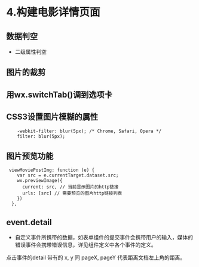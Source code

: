 # 4.构建电影详情页面

## 数据判空

* 二级属性判空

## 图片的裁剪

## 用wx.switchTab\(\)调到选项卡

## CSS3设置图片模糊的属性

```text
    -webkit-filter: blur(5px); /* Chrome, Safari, Opera */
    filter: blur(5px);
```

## 图片预览功能

```text
 viewMoviePostImg: function (e) {
    var src = e.currentTarget.dataset.src;
    wx.previewImage({
      current: src, // 当前显示图片的http链接
      urls: [src] // 需要预览的图片http链接列表
    })
  },
```

## event.detail

* 自定义事件所携带的数据，如表单组件的提交事件会携带用户的输入，媒体的错误事件会携带错误信息，详见组件定义中各个事件的定义。

点击事件的detail 带有的 x, y 同 pageX, pageY 代表距离文档左上角的距离。

